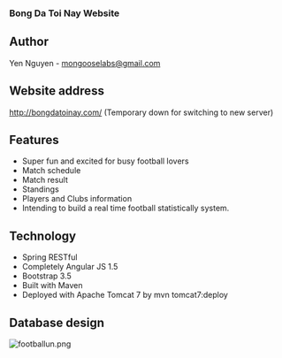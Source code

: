### Bong Da Toi Nay Website

## Author
Yen Nguyen - mongooselabs@gmail.com

## Website address
http://bongdatoinay.com/ (Temporary down for switching to new server)

## Features
* Super fun and excited for busy football lovers
* Match schedule
* Match result
* Standings
* Players and Clubs information
* Intending to build a real time football statistically system.

## Technology
* Spring RESTful
* Completely Angular JS 1.5
* Bootstrap 3.5
* Built with Maven
* Deployed with Apache Tomcat 7 by mvn tomcat7:deploy

## Database design
![footballun.png](https://bitbucket.org/repo/KKjRqq/images/2558231711-footballun.png)